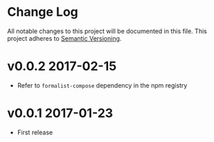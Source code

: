 # Change Log

All notable changes to this project will be documented in this file.
This project adheres to [Semantic Versioning](http://semver.org/).

# v0.0.2 2017-02-15

- Refer to `formalist-compose` dependency in the npm registry

# v0.0.1 2017-01-23

- First release
